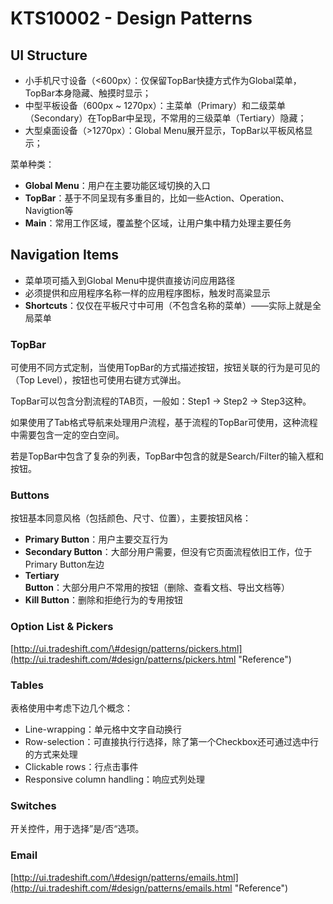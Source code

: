 # KTS10002 - Design Patterns

## UI Structure

* 小手机尺寸设备（&lt;600px）：仅保留TopBar快捷方式作为Global菜单，TopBar本身隐藏、触摸时显示；
* 中型平板设备（600px ~ 1270px）：主菜单（Primary）和二级菜单（Secondary）在TopBar中呈现，不常用的三级菜单（Tertiary）隐藏；
* 大型桌面设备（&gt;1270px）：Global Menu展开显示，TopBar以平板风格显示；

菜单种类：

* **Global Menu**：用户在主要功能区域切换的入口
* **TopBar**：基于不同呈现有多重目的，比如一些Action、Operation、Navigtion等
* **Main**：常用工作区域，覆盖整个区域，让用户集中精力处理主要任务

## Navigation Items

* 菜单项可插入到Global Menu中提供直接访问应用路径
* 必须提供和应用程序名称一样的应用程序图标，触发时高粱显示
* **Shortcuts**：仅仅在平板尺寸中可用（不包含名称的菜单）——实际上就是全局菜单

### TopBar

可使用不同方式定制，当使用TopBar的方式描述按钮，按钮关联的行为是可见的（Top Level），按钮也可使用右键方式弹出。

TopBar可以包含分割流程的TAB页，一般如：Step1 -&gt; Step2 -&gt; Step3这种。

如果使用了Tab格式导航来处理用户流程，基于流程的TopBar可使用，这种流程中需要包含一定的空白空间。

若是TopBar中包含了复杂的列表，TopBar中包含的就是Search/Filter的输入框和按钮。

### Buttons

按钮基本同意风格（包括颜色、尺寸、位置），主要按钮风格：

* **Primary Button**：用户主要交互行为
* **Secondary Button**：大部分用户需要，但没有它页面流程依旧工作，位于Primary Button左边
* **Tertiary Button**：大部分用户不常用的按钮（删除、查看文档、导出文档等）
* **Kill Button**：删除和拒绝行为的专用按钮

### Option List & Pickers

[http://ui.tradeshift.com/\#design/patterns/pickers.html](http://ui.tradeshift.com/#design/patterns/pickers.html "Reference")

### Tables

表格使用中考虑下边几个概念：

* Line-wrapping：单元格中文字自动换行
* Row-selection：可直接执行行选择，除了第一个Checkbox还可通过选中行的方式来处理
* Clickable rows：行点击事件
* Responsive column handling：响应式列处理

### Switches

开关控件，用于选择”是/否“选项。

### Email

[http://ui.tradeshift.com/\#design/patterns/emails.html](http://ui.tradeshift.com/#design/patterns/emails.html "Reference")





